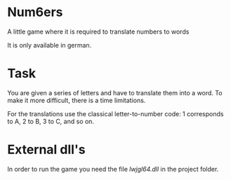 # Num6ers
A little game where it is required to translate numbers to words

It is only available in german.

# Task
You are given a series of letters and have to translate them into a word.
To make it more difficult, there is a time limitations.

For the translations use the classical letter-to-number code: 1 corresponds to A, 2 to B, 3 to C, and so on.

# External dll's
In order to run the game you need the file <i>lwjgl64.dll</i> in the project folder.
